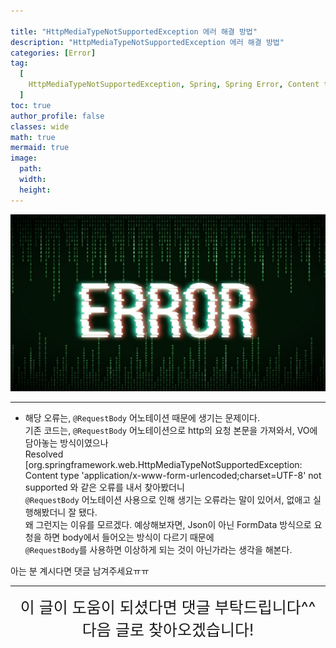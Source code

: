 ```yaml
---

title: "HttpMediaTypeNotSupportedException 에러 해결 방법"
description: "HttpMediaTypeNotSupportedException 에러 해결 방법"
categories: [Error]
tag:
  [
    HttpMediaTypeNotSupportedException, Spring, Spring Error, Content type 'application/x-www-form-urlencoded;charset=UTF-8' not supported
  ]
toc: true
author_profile: false
classes: wide
math: true
mermaid: true
image:
  path: 
  width: 
  height:
---
```


![](/assets/img/etc/error.png)

---

- 해당 오류는, `@RequestBody` 어노테이션 때문에 생기는 문제이다. <br>
기존 코드는, `@RequestBody` 어노테이션으로 http의 요청 본문을 가져와서, VO에 담아놓는 방식이였으나<br>
Resolved [org.springframework.web.HttpMediaTypeNotSupportedException:<br>Content type 'application/x-www-form-urlencoded;charset=UTF-8' not supported 와 같은 오류를 내서 찾아봤더니<br>
`@RequestBody` 어노테이션 사용으로 인해 생기는 오류라는 말이 있어서, 없애고 실행해봤더니 잘 됐다.<br>
왜 그런지는 이유를 모르겠다. 예상해보자면, Json이 아닌 FormData 방식으로 요청을 하면 body에서 들어오는 방식이 다르기 때문에<br>
`@RequestBody`를 사용하면 이상하게 되는 것이 아닌가라는 생각을 해본다.

아는 분 계시다면 댓글 남겨주세요ㅠㅠ

---

<div style="font-size:25px; text-align:center">
이 글이 도움이 되셨다면 댓글 부탁드립니다^^<br>
다음 글로 찾아오겠습니다!
</div>
